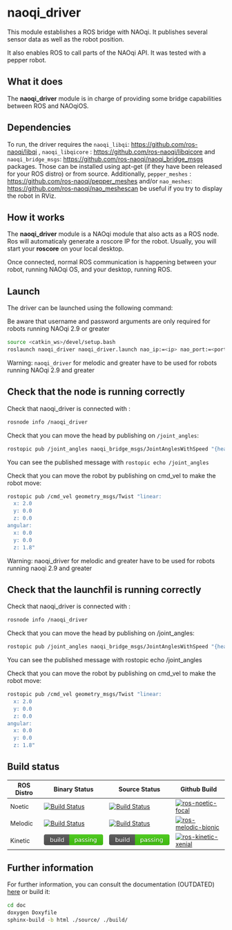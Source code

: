 # naoqi_driver

This module establishes a ROS bridge with NAOqi. It publishes several sensor data as well as the robot position.

It also enables ROS to call parts of the NAOqi API.
It was tested with a pepper robot.

## What it does

The __naoqi_driver__ module is in charge of providing some
bridge capabilities between ROS and NAOqiOS.

## Dependencies

To run, the driver requires the `naoqi_libqi`: https://github.com/ros-naoqi/libqi , `naoqi_libqicore` : https://github.com/ros-naoqi/libqicore and `naoqi_bridge_msgs`: https://github.com/ros-naoqi/naoqi_bridge_msgs packages. Those can be installed using apt-get (if they have been released for your ROS distro) or from source. Additionally, `pepper_meshes` : https://github.com/ros-naoqi/pepper_meshes and/or `nao_meshes`: https://github.com/ros-naoqi/nao_meshescan be useful if you try to display the robot in RViz.

## How it works

The __naoqi_driver__ module is a NAOqi module that also acts
as a ROS node. Ros will automaticaly generate a roscore IP for the robot.
Usually, you will start your __roscore__ on your local desktop.

Once connected, normal ROS communication is happening between
your robot, running NAOqi OS, and your desktop, running ROS.

## Launch

The driver can be launched using the following command:

Be aware that username and password arguments are only required for robots running NAOqi 2.9 or greater

```sh
source <catkin_ws>/devel/setup.bash
roslaunch naoqi_driver naoqi_driver.launch nao_ip:=<ip> nao_port:=<port> network_interface:=<interface> username:=<name> password:=<passwd>
```



Warning: `naoqi_driver` for melodic and greater have to be used for robots running NAOqi 2.9 and greater

## Check that the node is running correctly

Check that naoqi_driver is connected with :

```sh
rosnode info /naoqi_driver
```

Check that you can move the head by publishing on `/joint_angles`:

```sh
rostopic pub /joint_angles naoqi_bridge_msgs/JointAnglesWithSpeed "{header: {seq: 0, stamp: now, frame_id: ''}, joint_names: ['HeadYaw', 'HeadPitch'], joint_angles: [0.5,-0.1], speed: 0.1, relative: 0}"
```

You can see the published message with `rostopic echo /joint_angles`

Check that you can move the robot by publishing on cmd_vel to make the robot move:

```sh
rostopic pub /cmd_vel geometry_msgs/Twist "linear:
  x: 2.0
  y: 0.0
  z: 0.0
angular:
  x: 0.0
  y: 0.0
  z: 1.8"
```

Warning: naoqi_driver for melodic and greater have to be used for robots running naoqi 2.9 and greater

## Check that the launchfil is running correctly

Check that naoqi_driver is connected with : 
```sh
rosnode info /naoqi_driver
```

Check that you can move the head by publishing on /joint_angles: 
```sh
rostopic pub /joint_angles naoqi_bridge_msgs/JointAnglesWithSpeed "{header: {seq: 0, stamp: now, frame_id: ''}, joint_names: ['HeadYaw', 'HeadPitch'], joint_angles: [0.5,-0.1], speed: 0.1, relative: 0}"
```
You can see the published message with rostopic echo /joint_angles

Check that you can move the robot by publishing on cmd_vel to make the robot move:
```sh
rostopic pub /cmd_vel geometry_msgs/Twist "linear:
  x: 2.0
  y: 0.0
  z: 0.0
angular:
  x: 0.0
  y: 0.0
  z: 1.8"
```


## Build status

ROS Distro| Binary Status | Source Status | Github Build |
|-------------------|-------------------|-------------------|-------------------|
Noetic | [![Build Status](https://build.ros.org/job/Nbin_uf64__naoqi_driver__ubuntu_focal_amd64__binary/badge/icon)](https://build.ros.org/job/Nbin_uf64__naoqi_driver__ubuntu_focal_amd64__binary/) | [![Build Status](https://build.ros.org/job/Nsrc_uF__naoqi_driver__ubuntu_focal__source/badge/icon)](https://build.ros.org/job/Nsrc_uF__naoqi_driver__ubuntu_focal__source/) | [![ros-noetic-focal](https://github.com/ros-naoqi/naoqi_driver/actions/workflows/noetic_focal.yml/badge.svg)](https://github.com/ros-naoqi/naoqi_driver/actions/workflows/noetic_focal.yml)
Melodic | [![Build Status](https://build.ros.org/job/Mbin_ub64__naoqi_driver__ubuntu_bionic_amd64__binary/badge/icon)](https://build.ros.org/job/Mbin_ub64__naoqi_driver__ubuntu_bionic_amd64__binary/) | [![Build Status](https://build.ros.org/job/Msrc_uB__naoqi_driver__ubuntu_bionic__source/badge/icon)](https://build.ros.org/job/Msrc_uB__naoqi_driver__ubuntu_bionic__source/) | [![ros-melodic-bionic](https://github.com/ros-naoqi/naoqi_driver/actions/workflows/melodic_bionic.yml/badge.svg)](https://github.com/ros-naoqi/naoqi_driver/actions/workflows/melodic_bionic.yml)
Kinetic | ![passing](https://raw.githubusercontent.com/jenkinsci/embeddable-build-status-plugin/7c7eedc7617851f07a1f09629c33fee11cff50ab/src/doc/flat_unconfigured.svg) | ![passing](https://raw.githubusercontent.com/jenkinsci/embeddable-build-status-plugin/7c7eedc7617851f07a1f09629c33fee11cff50ab/src/doc/flat_unconfigured.svg) | [![ros-kinetic-xenial](https://github.com/ros-naoqi/naoqi_driver/actions/workflows/kinetic_xenial.yml/badge.svg)](https://github.com/ros-naoqi/naoqi_driver/actions/workflows/kinetic_xenial.yml) |

## Further information

For further information, you can consult the documentation (OUTDATED) [here](http://ros-naoqi.github.io/naoqi_driver/) or build it:

```sh
cd doc
doxygen Doxyfile
sphinx-build -b html ./source/ ./build/
```


